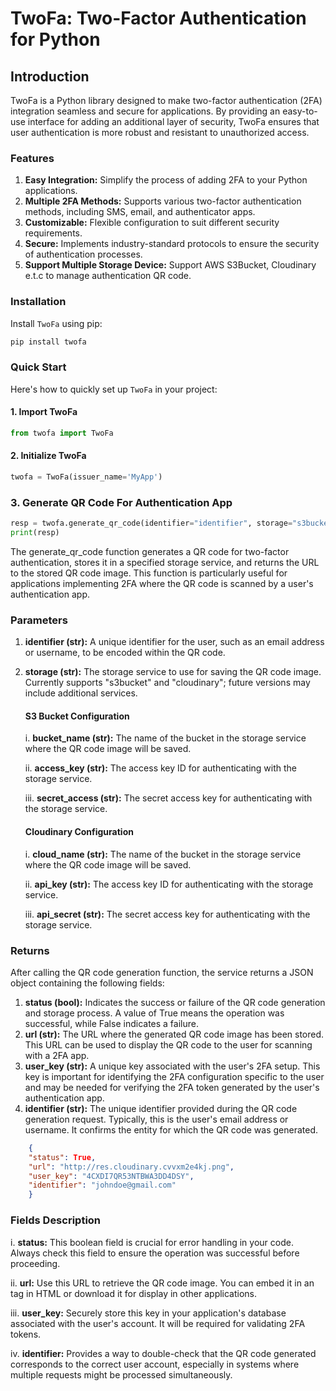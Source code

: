 # TwoFa: Two-Factor Authentication for Python

## Introduction

TwoFa is a Python library designed to make two-factor authentication (2FA) integration seamless and secure for applications. By providing an easy-to-use interface for adding an additional layer of security, TwoFa ensures that user authentication is more robust and resistant to unauthorized access.

### Features
1. **Easy Integration:** Simplify the process of adding 2FA to your Python applications.
2. **Multiple 2FA Methods:** Supports various two-factor authentication methods, including SMS, email, and authenticator apps.
3. **Customizable:** Flexible configuration to suit different security requirements.
4. **Secure:** Implements industry-standard protocols to ensure the security of authentication processes.
5. **Support Multiple Storage Device:** Support AWS S3Bucket, Cloudinary e.t.c to manage authentication QR code.


### Installation

Install `TwoFa` using pip:

```python
pip install twofa
```

### Quick Start
Here's how to quickly set up `TwoFa` in your project:

#### 1. Import TwoFa
```python
from twofa import TwoFa
```

#### 2. Initialize TwoFa
```python
twofa = TwoFa(issuer_name='MyApp')
```

### 3. Generate QR Code For Authentication App
```python
resp = twofa.generate_qr_code(identifier="identifier", storage="s3bucket", bucket_name="bucket", access_key="s3 secrete access", secret_access="s3 secrete access key")
print(resp)
```
The generate_qr_code function generates a QR code for two-factor authentication, stores it in a specified storage service, and returns the URL to the stored QR code image. This function is particularly useful for applications implementing 2FA where the QR code is scanned by a user's authentication app.

### Parameters
1. **identifier (str):** A unique identifier for the user, such as an email address or username, to be encoded within the QR code.
2. **storage (str):** The storage service to use for saving the QR code image. Currently supports "s3bucket" and "cloudinary"; future versions may include additional services.

    #### S3 Bucket Configuration
    i. **bucket_name (str):** The name of the bucket in the storage service where the QR code image will be saved.

    ii. **access_key (str):** The access key ID for authenticating with the storage service.

    iii. **secret_access (str):** The secret access key for authenticating with the storage service.

    #### Cloudinary Configuration
    i. **cloud_name (str):** The name of the bucket in the storage service where the QR code image will be saved.

    ii. **api_key (str):** The access key ID for authenticating with the storage service.

    iii. **api_secret (str):** The secret access key for authenticating with the storage service.

### Returns

After calling the QR code generation function, the service returns a JSON object containing the following fields:

1. **status (bool):** Indicates the success or failure of the QR code generation and storage process. A value of True means the operation was successful, while False indicates a failure.
2. **url (str):** The URL where the generated QR code image has been stored. This URL can be used to display the QR code to the user for scanning with a 2FA app.
3. **user_key (str):** A unique key associated with the user's 2FA setup. This key is important for identifying the 2FA configuration specific to the user and may be needed for verifying the 2FA token generated by the user's authentication app.
4. **identifier (str):** The unique identifier provided during the QR code generation request. Typically, this is the user's email address or username. It confirms the entity for which the QR code was generated.

```json
    {
    "status": True,
    "url": "http://res.cloudinary.cvvxm2e4kj.png",
    "user_key": "4CXDI7QR53NTBWA3DD4DSY",
    "identifier": "johndoe@gmail.com"
    }
```

### Fields Description
i. **status:** This boolean field is crucial for error handling in your code. Always check this field to ensure the operation was successful before proceeding.

ii. **url:** Use this URL to retrieve the QR code image. You can embed it in an <img> tag in HTML or download it for display in other applications.

iii. **user_key:** Securely store this key in your application's database associated with the user's account. It will be required for validating 2FA tokens.

iv. **identifier:** Provides a way to double-check that the QR code generated corresponds to the correct user account, especially in systems where multiple requests might be processed simultaneously.